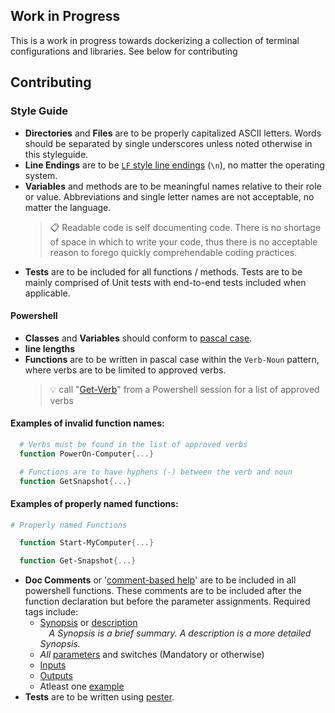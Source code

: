 
## Work in Progress

This is a work in progress towards dockerizing a collection of terminal configurations and libraries. See below for contributing

## Contributing

### Style Guide
- <a id='filenames'>__Directories__ and __Files__ </a> are to be properly capitalized ASCII letters. Words should be separated by single underscores unless noted otherwise in this styleguide.
- <a id='line-endings'>__Line Endings__</a> are to be [`LF` style line endings](https://developer.mozilla.org/en-US/docs/Glossary/CRLF) (`\n`), no matter the operating system.  
- <a id='variables'>__Variables__</a> and methods are to be meaningful names relative to their role or value. Abbreviations and single letter names are not acceptable, no matter the language. 
<ul>

> :clipboard: Readable code is self documenting code. There is no shortage of space in which to write your code, thus there is no acceptable reason to forego quickly comprehendable coding practices. 
</ul>

- <a id='tests'>__Tests__</a> are to be included for all functions / methods. Tests are to be mainly comprised of Unit tests with end-to-end tests included when applicable. 

#### Powershell
- <a id='ps-variables'>__Classes__ and __Variables__ </a> should conform to [pascal case](https://techterms.com/definition/pascalcase).
- <a id='ps-line-length'>__line lengths__
- <a id='ps-functions'> __Functions__ </a>are to be written in pascal case within the `Verb-Noun` pattern, where verbs are to be limited to approved verbs. 
<ul>

> :bulb: call "[Get-Verb](https://docs.microsoft.com/en-us/powershell/module/microsoft.powershell.utility/get-verb?view=powershell-7.2)" from a Powershell session for a list of approved verbs
</ul>

#### Examples of invalid function names:
```powershell  
  # Verbs must be found in the list of approved verbs
  function PowerOn-Computer{...}

  # Functions are to have hyphens (-) between the verb and noun
  function GetSnapshot{...}
```
#### Examples of properly named functions:
```Powershell
# Properly named Functions

  function Start-MyComputer{...}

  function Get-Snapshot{...}
```

- <a id='ps-doc-comments'> __Doc Comments__ </a> or '[comment-based help](https://learn.microsoft.com/en-us/powershell/module/microsoft.powershell.core/about/about_comment_based_help?view=powershell-7.2)' are to be included in all powershell functions. These comments are to be included after the function declaration but before the parameter assignments. Required tags include: 
  - [Synopsis](https://learn.microsoft.com/en-us/powershell/module/microsoft.powershell.core/about/about_comment_based_help?view=powershell-7.2#Synopsis) or [description](https://learn.microsoft.com/en-us/powershell/module/microsoft.powershell.core/about/about_comment_based_help?view=powershell-7.2#declaration)
<br>&emsp;_A Synopsis is a brief summary. A description is a more detailed Synopsis._
  - _All_ [parameters](https://learn.microsoft.com/en-us/powershell/module/microsoft.powershell.core/about/about_comment_based_help?view=powershell-7.2#parameter) and switches (Mandatory or otherwise)
  - [Inputs](https://learn.microsoft.com/en-us/powershell/module/microsoft.powershell.core/about/about_comment_based_help?view=powershell-7.2#inputs)
  - [Outputs](https://learn.microsoft.com/en-us/powershell/module/microsoft.powershell.core/about/about_comment_based_help?view=powershell-7.2#outputs)
  - Atleast one [example](https://learn.microsoft.com/en-us/powershell/module/microsoft.powershell.core/about/about_comment_based_help?view=powershell-7.2#example)
- <a id='ps-tests'>__Tests__</a> are to be written using [pester](https://pester.dev/docs/quick-start#creating-a-pester-test).
